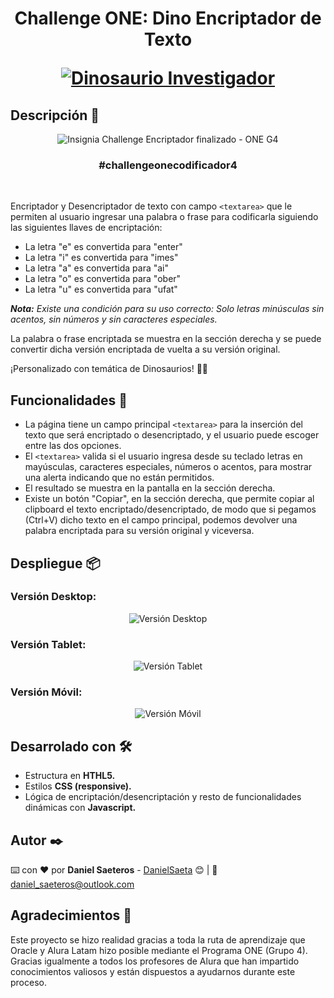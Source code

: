 <h1 align="center">
  <p align="center">Challenge ONE: Dino Encriptador de Texto</p>
  <a href="https://danielsaeta.github.io/Encriptador-Texto-Desafio-ONE/" target="_blank">
    <img 
         src="https://github.com/DanielSaeta/Encriptador-Texto-Desafio-ONE/blob/master/images/dino-search.png" 
         alt="Dinosaurio Investigador">
  </a>
</h1>


## Descripción 📖

<div align="center">
  <img 
       src="https://github.com/DanielSaeta/Encriptador-Texto-Desafio-ONE/blob/master/images/insignia-challenge-encriptador-finalizado-one-g4.png" 
       alt="Insignia Challenge Encriptador finalizado - ONE G4" >
  <h3><strong>#challengeonecodificador4</strong></h3>
</div>
<br>

Encriptador y Desencriptador de texto con campo `<textarea>` que le permiten al usuario ingresar una palabra o frase para codificarla siguiendo las siguientes llaves de encriptación:
  
* La letra "e" es convertida para "enter"
* La letra "i" es convertida para "imes"
* La letra "a" es convertida para "ai"
* La letra "o" es convertida para "ober"
* La letra "u" es convertida para "ufat"
  
_**Nota:** Existe una condición para su uso correcto: Solo letras minúsculas sin acentos, sin números y sin caracteres especiales._
  
La palabra o frase encriptada se muestra en la sección derecha y se puede convertir dicha versión encriptada de vuelta a su versión original.
  
¡Personalizado con temática de Dinosaurios! 🦖🦕
  

## Funcionalidades 🚀

* La página tiene un campo principal `<textarea>` para la inserción del texto que será encriptado o desencriptado, y el usuario puede escoger entre las dos opciones.
* El `<textarea>` valida si el usuario ingresa desde su teclado letras en mayúsculas, caracteres especiales, números o acentos, para mostrar una alerta indicando que no están permitidos. 
* El resultado se muestra en la pantalla en la sección derecha.
* Existe un botón "Copiar", en la sección derecha, que permite copiar al clipboard el texto encriptado/desencriptado, de modo que si pegamos (Ctrl+V) dicho texto en el campo principal, podemos devolver una palabra encriptada para su versión original y viceversa.

  
## Despliegue 📦

### Versión Desktop:
<div align="center">
  <img 
       src="https://github.com/DanielSaeta/Encriptador-Texto-Desafio-ONE/blob/master/images/captura-desktop.jpg" 
       alt="Versión Desktop">
</div>

  
### Versión Tablet:
<div align="center">
  <img 
       src="https://github.com/DanielSaeta/Encriptador-Texto-Desafio-ONE/blob/master/images/captura-tablet.jpg" 
       alt="Versión Tablet">
</div>

  
### Versión Móvil:
<div align="center">
  <img 
       src="https://github.com/DanielSaeta/Encriptador-Texto-Desafio-ONE/blob/master/images/captura-movil.jpg" 
       alt="Versión Móvil">
</div>



## Desarrolado con 🛠️

* Estructura en **HTHL5.**
* Estilos **CSS (responsive).**
* Lógica de encriptación/desencriptación y resto de funcionalidades dinámicas con **Javascript.**


## Autor ✒️

⌨️ con ❤️ por **Daniel Saeteros** - [DanielSaeta](https://github.com/DanielSaeta) 😊 | 📧 <a href="mailto: daniel_saeteros@outlook.com" target="_blank">daniel_saeteros@outlook.com</a>


## Agradecimientos 🎁

Este proyecto se hizo realidad gracias a toda la ruta de aprendizaje que Oracle y Alura Latam hizo posible mediante el Programa ONE (Grupo 4). Gracias igualmente a todos los profesores de Alura que han impartido conocimientos valiosos y están dispuestos a ayudarnos durante este proceso.
